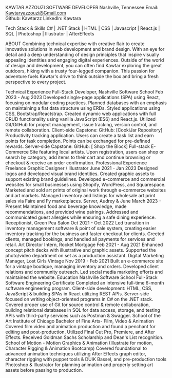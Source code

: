 KAWTAR AZZOUZI
SOFTWARE DEVELOPER
Nashville, Tennessee
Email: Kawtaryazzouzi@Gmail.com   
Github:  Kawtarzz     LinkedIn: Kawtara

Tech Stack & Skills
C# | .NET Stack  | HTML | CSS | Javascript | React.js | SQL  | Photoshop | Illustrator | AfterEffects 

ABOUT
 Combining technical expertise with creative flair to create innovative solutions in web development and brand design. With an eye for detail and a deep understanding of design principles that inspire visually appealing identities and engaging digital experiences. 
Outside of the world of design and development, you can often find Kawtar exploring the great outdoors, hiking with a trusty four-legged companion. This passion for adventure fuels Kawtar's drive to think outside the box and bring a fresh perspective to every project. 

Technical Experience
Full-Stack Developer, Nashville Software School
Feb 2023 - Aug 2023
Developed single-page applications (SPA) using React, focusing on modular coding practices.
Planned databases with an emphasis on maintaining a flat data structure using ERDs.
Styled applications using CSS, Bootstrap/Reactstrap.
Created dynamic web applications with full CRUD functionality using vanilla JavaScript (ES6) and React.js.
Utilized Git/GitHub for project management, issue tracking, version control, and remote collaboration.
Client-side Capstone: GitHub:  [CookiJar Repository]
Productivity tracking application. Users can create a task list and earn points for task completion. Points can be exchanged for pre-defined rewards.
Server-side Capstone: GitHub: [ Shop the Block]
Full-stack E-Commerce Site featuring local artists. Upon registration, users can shop or search by category, add items to their cart and continue browsing or checkout & receive an order confirmation.
Professional Experience
Freelance Graphic Designer / Illustrator
June 2021 - Jan 2023
Designed logos and developed visual brand identities.
Created graphic assets to support existing brand guidelines.
Developed e-commerce and commercial websites for small businesses using Shopify, WordPress, and Squarespace.
Marketed and sold art prints of original work through e-commerce websites and art markets.
Managed inventory and listings for wholesale art print sales via Faire and Fy marketplaces.
Server, Audrey & June
March 2023 - Present
Maintained food and beverage knowledge, made recommendations, and provided wine pairings.
Addressed and communicated guest allergies while ensuring a safe dining experience.
Receptionist, Green Pea Salon
Oct 2021 - Oct 2022
Led transition in inventory management software & point of sale system, creating easier inventory tracking for the business and faster checkout for clients.
Greeted clients, managed bookings, and handled all payments for services and retail.
Art Director Intern, Rocket Mortgage
Feb 2021 - Aug 2021
Enhanced concept pitch decks with illustrative and graphic assets.
Supported the photo/video department on set as a production assistant.
Digital Marketing Manager, Lost Girls Vintage
Nov 2019 - Feb 2021
Built an e-commerce site for a vintage boutique, managing inventory and orders.
Developed client relations and community outreach.
Led social media marketing efforts and maintained the website.
Education
Nashville Software School Full-Stack Software Engineering Certificate
Completed an intensive full-time 6-month software engineering program.
Client-side development: HTML, CSS, JavaScript & building SPAs in React utilizing REST APIs.
Server-side focused on writing object-oriented programs in C# on the .NET stack.
Covered proper use of Git for source control & remote collaboration, building relational databases in SQL for data access, storage, and testing APIs with third-party services such as Postman & Swagger.
School of the Art Institute of Chicago Bachelor of Fine Arts- Film, Video & Animation
Covered film video and animation production and found a penchant for editing and post-production.
Utilized Final Cut Pro, Premiere, and After Effects.
Received Goldman Sachs Scholarship and Dean's List recognition.
School of Motion - Motion Graphics & Animation
 (Illustrate for motion, Character Rigging & Animation Bootcamp)
Covered foundational to advanced animation techniques utilizing After Effects graph editor, character rigging with puppet tools & DUIK Bassel, and pre-production tools Photoshop & Illustrator for planning animation and properly setting art assets before passing to production.
